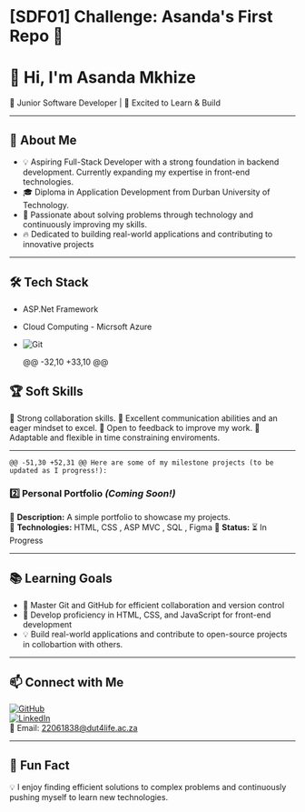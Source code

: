 # [SDF01] Challenge: Asanda's First Repo 🚀

# 👋 Hi, I'm Asanda Mkhize
🌱 Junior Software Developer | 🚀 Excited to Learn & Build

---

## 🎯 About Me

- 💡 Aspiring Full-Stack Developer with a strong foundation in backend development. Currently expanding my expertise in front-end technologies.
- 🎓 Diploma in Application Development from Durban University of Technology.
- 🤖 Passionate about solving problems through technology and continuously improving my skills.
- 🔥 Dedicated to building real-world applications and contributing to innovative projects

---

## 🛠️ Tech Stack

- ASP.Net Framework
- Cloud Computing - Micrsoft Azure


- ![Git](https://img.shields.io/badge/-Git-F05032?style=flat&logo=git&logoColor=white)

	@@ -32,10 +33,10 @@

## 🏆 Soft Skills

🤝 Strong collaboration skills.
📢 Excellent communication abilities and an eager mindset to excel.
🎯 Open to feedback to improve my work.
🚀 Adaptable and flexible in time constraining enviroments.

---

	@@ -51,30 +52,31 @@ Here are some of my milestone projects (to be updated as I progress!):
### **2️⃣ Personal Portfolio** _(Coming Soon!)_

🔹 **Description:** A simple portfolio to showcase my projects.  
🔹 **Technologies:** HTML, CSS , ASP MVC , SQL , Figma
🔹 **Status:** ⏳ In Progress

---

## 📚 Learning Goals

 - 🚀 Master Git and GitHub for efficient collaboration and version control
- 🎨 Develop proficiency in HTML, CSS, and JavaScript for front-end development
- 💡 Build real-world applications and contribute to open-source projects in collobartion with others.


---

## 📫 Connect with Me

[![GitHub](https://img.shields.io/badge/-GitHub-181717?style=flat&logo=github&logoColor=white)](https://github.com/yourusername)  
[![LinkedIn](https://img.shields.io/badge/-LinkedIn-blue?style=flat&logo=linkedin&logoColor=white)](https://linkedin.com/in/yourprofile)  
📧 Email: 22061838@dut4life.ac.za

---

## 🚀 Fun Fact

💡  I enjoy finding efficient solutions to complex problems and continuously pushing myself to learn new technologies.